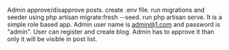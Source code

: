 Admin approve/disapprove posts. create .env file. run migrations and seeder using php artisan migrate:fresh --seed. run php artisan serve.
 It is a simple role based app. Admin user name is admin@1.com and password is "admin".
 User can register and create blog. 
Admin has to approve it than only it will be visible in post list.
